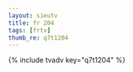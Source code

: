 ```yaml
--- 
layout: sieutv
title: fr 204
tags: [frtv]
thumb_re: q7t1204
---
```

{% include tvadv key="q7t1204" %} 
